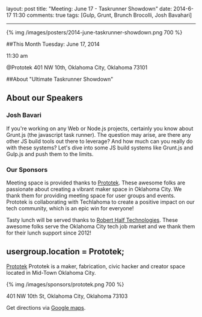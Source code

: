 layout: post
title: "Meeting: June 17 - Taskrunner Showdown"
date: 2014-6-17 11:30
comments: true
tags: [Gulp, Grunt, Brunch Brocolli, Josh Bavahari]

---
{% img /images/posters/2014-june-taskrunner-showdown.png 700 %}

##This Month
Tuesday: June 17, 2014

11:30 am

@Prototek
401 NW 10th, 
Oklahoma City, Oklahoma
73101


##About "Ultimate Taskrunner Showdown"



<!-- more -->

## About our Speakers

### Josh Bavari
If you're working on any Web or Node.js projects, certainly you know about Grunt.js (the javascript task runner). The question may arise, are there any other JS build tools out there to leverage? And how much can you really do with these systems? Let's dive into some JS build systems like Grunt.js and Gulp.js and push them to the limits.

### Our Sponsors
Meeting space is provided thanks to [Prototek](http://www.prototekokc.com). These awesome folks are passionate about creating a vibrant maker space in Oklahoma City. We thank them for providing meeting space for user groups and events. Prototek is collaborating with Techlahoma to create a positive impact on our tech community, which is an epic win for everyone!

Tasty lunch will be served thanks to [Robert Half Technologies](http://www.roberthalftechnology.com/). These awesome folks serve the Oklahoma City tech job market and we thank them for their lunch support since 2012!

## usergroup.location = Prototek;


[Prototek](http://prototekokc.com/) Prototek is a maker, fabrication, civic hacker and creator space located in Mid-Town Oklahoma City.

{% img /images/sponsors/prototek.png 700 %}

401 NW 10th St, Oklahoma City, Oklahoma 73103

Get directions via [Google maps](https://www.google.com/maps/place/401+NW+10th+St/@35.478527,-97.519417,17z/data=!3m1!4b1!4m2!3m1!1s0x87b21733fd30d655:0xce3a1cd9b95c8415).

